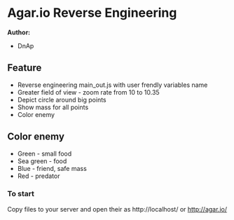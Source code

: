 Agar.io Reverse Engineering
========

**Author:**
 * DnAp

## Feature ##
 * Reverse engineering main_out.js with user frendly variables name
 * Greater field of view - zoom rate from 10 to 10.35
 * Depict circle around big points
 * Show mass for all points
 * Color enemy

## Color enemy ##
 * Green - small food
 * Sea green - food
 * Blue - friend, safe mass
 * Red - predator

### To start ###
Copy files to your server and open their as http://localhost/ or http://agar.io/

